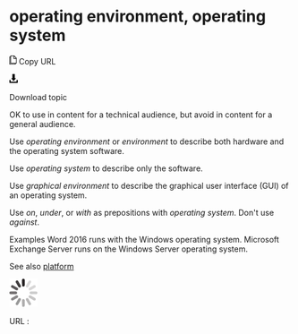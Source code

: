 # operating environment, operating system

![Copy URL](media/operating-environment-operating-system/Copy.png)
Copy URL

![Download](media/operating-environment-operating-system/Download.png)

Download topic

OK to use in content for a technical audience, but avoid in content for a general audience. 

Use *operating environment* or *environment* to describe both hardware and the operating system software.

Use *operating system* to describe only the software. 

Use *graphical environment* to describe the graphical user interface (GUI) of an operating system. 

Use *on*, *under*, or *with* as prepositions with *operating system*. Don't use *against*.

Examples
Word 2016 runs with the Windows operating system. 
Microsoft Exchange Server runs on the Windows Server operating system.

See also [platform](https://worldready.cloudapp.net/Styleguide/Read?id=2700&topicid=35539)

![In progress](media/operating-environment-operating-system/activity-large.gif)

URL :
